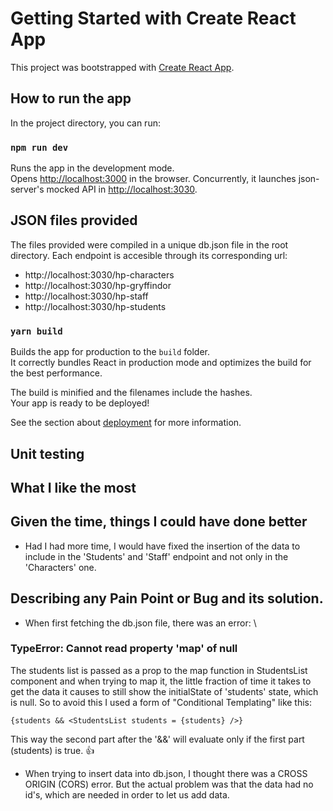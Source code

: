 # Getting Started with Create React App

This project was bootstrapped with [Create React App](https://github.com/facebook/create-react-app).

## How to run the app

In the project directory, you can run:

### `npm run dev`

Runs the app in the development mode.\
Opens [http://localhost:3000](http://localhost:3000) in the browser. Concurrently, it launches json-server's mocked API in [http://localhost:3030](http://localhost:3030).

## JSON files provided

The files provided were compiled in a unique db.json file in the root directory. Each endpoint is accesible through its corresponding url:

- http://localhost:3030/hp-characters
- http://localhost:3030/hp-gryffindor
- http://localhost:3030/hp-staff
- http://localhost:3030/hp-students


### `yarn build`

Builds the app for production to the `build` folder.\
It correctly bundles React in production mode and optimizes the build for the best performance.

The build is minified and the filenames include the hashes.\
Your app is ready to be deployed!

See the section about [deployment](https://facebook.github.io/create-react-app/docs/deployment) for more information.

## Unit testing

## What I like the most

## Given the time, things I could have done better

-  Had I had more time, I would have fixed the insertion of the data to include in the 'Students' and 'Staff' endpoint and not only in the 'Characters' one. 

## Describing any Pain Point or Bug and its solution.

-  When first fetching the db.json file, there was an error: \
### TypeError: Cannot read property 'map' of null
The students list is passed as a prop to the map function in StudentsList component and when trying to map it, the little fraction of time it takes to get the data it causes to still show the initialState of 'students' state, which is null. So to avoid this I used a form of "Conditional Templating" like this:
```
{students && <StudentsList students = {students} />}
```
This way the second part after the '&&' will evaluate only if the first part (students) is true. :+1:

-  When trying to insert data into db.json, I thought there was a CROSS ORIGIN (CORS) error. But the actual problem was that the data had no id's, which are needed in order to let us add data. 